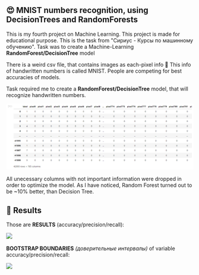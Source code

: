 ## 😍 MNIST numbers recognition, using DecisionTrees and RandomForests

This is my fourth project on Machine Learning. This project is made for educational purpose. This is the task from "Сириус - Курсы по машинному обучению". Task was to create a Machine-Learning **RandomForest/DecisionTree** model

There is a weird csv file, that contains images as each-pixel info 🤔 This info of handwritten numbers is called MNIST. People are competing for best accuracies of models.

Task required me to create a **RandomForest/DecisionTree** model, that will recognize handwritten numbers.

![](https://github.com/plugg1N/image-recognition-randtree/blob/main/Images/image1.png?raw=true)


All unecessary columns with not important information were dropped in order to optimize the model.
As I have noticed, Random Forest turned out to be ~10% better, than Decision Tree. 


## 🎯 Results

Those are **RESULTS** (accuracy/precision/recall):

![](https://github.com/plugg1N/image-recognition-randtree/blob/main/Images/image2.png?raw=true)

**BOOTSTRAP BOUNDARIES** *(доверительные интервалы)* of variable accuracy/precision/recall:

![](https://github.com/plugg1N/image-recognition-randtree/blob/main/Images/image3.png?raw=true)

